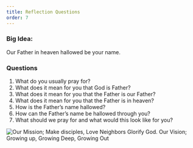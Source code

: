 ```yaml
---
title: Reflection Questions
order: 7
---
```


### Big Idea: 
Our Father in heaven hallowed be your name. 

### Questions
1. What do you usually pray for?
2. What does it mean for you that God is Father?
3. What does it mean for you that the Father is our Father?
4. What does it mean for you that the Father is in heaven?
5. How is the Father’s name hallowed?
6. How can the Father’s name be hallowed through you?
7. What should we pray for and what would this look like for you? 


![Our Mission; Make disciples, Love Neighbors Glorify God. Our Vision; Growing up, Growing Deep, Growing Out](https://raw.githubusercontent.com/stgeorgeshurstville/bulletin/main/images/upload.JPG)
